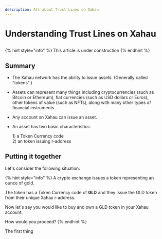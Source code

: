 ```yaml
---
description: All about Trust Lines on Xahau
---
```


# Understanding Trust Lines on Xahau

##

{% hint style="info" %}
This article is under construction
{% endhint %}

##

## Summary

* The Xahau network has the ability to issue assets. (Generally called "tokens".)
* Assets can represent many things including cryptocurrencies (such as Bitcoin or Ethereum), fiat currencies (such as USD dollars or Euros), other tokens of value (such as NFTs), along with many other types of financial instruments.&#x20;
* Any account on Xahau can issue an asset.&#x20;
*   An asset has two basic characteristics:

    1\) a Token Currency code\
    2\) an token issuing r-address

## Putting it together

Let's consider the following situation:

{% hint style="info" %}
A crypto exchange issues a token representing an ounce of gold.&#x20;

The token has a Token Currency code of **GLD** and they issue the GLD token from their unique Xahau r-address.

Now let's say you would like to buy and own a GLD token in your Xahau account.

How would you proceed?
{% endhint %}

The first thing&#x20;





